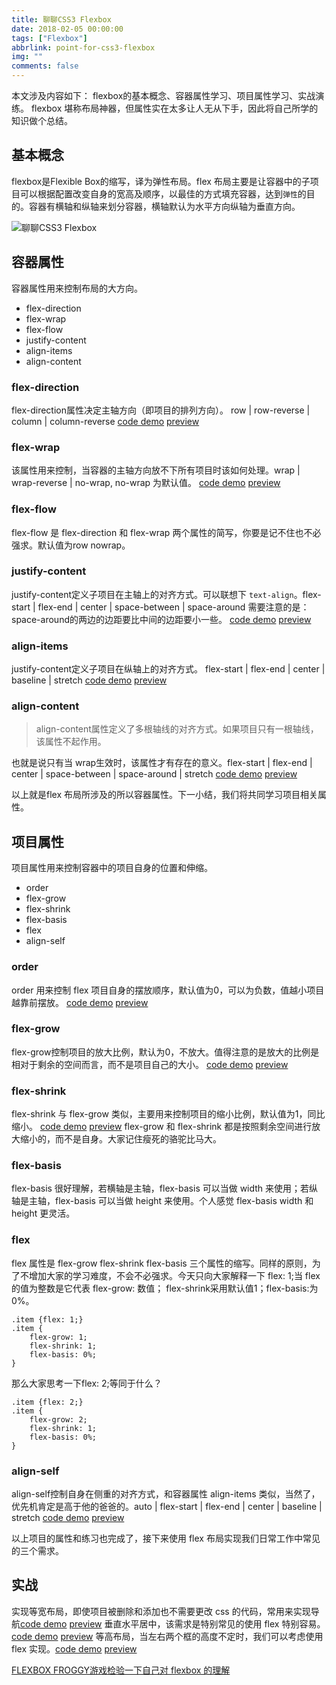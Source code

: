 ```yaml
---
title: 聊聊CSS3 Flexbox
date: 2018-02-05 00:00:00
tags: ["Flexbox"]
abbrlink: point-for-css3-flexbox
img: ""
comments: false
---
```


本文涉及内容如下： flexbox的基本概念、容器属性学习、项目属性学习、实战演练。 flexbox 堪称布局神器，但属性实在太多让人无从下手，因此将自己所学的知识做个总结。

## 基本概念

flexbox是Flexible Box的缩写，译为弹性布局。flex 布局主要是让容器中的子项目可以根据配置改变自身的宽高及顺序，以最佳的方式填充容器，达到`弹性`的目的。容器有横轴和纵轴来划分容器，横轴默认为水平方向纵轴为垂直方向。

![聊聊CSS3 Flexbox](http://oss.ipaoyun.com/blog/1-1512030664.png)



## 容器属性

容器属性用来控制布局的大方向。

*   flex-direction
*   flex-wrap
*   flex-flow
*   justify-content
*   align-items
*   align-content

### flex-direction

flex-direction属性决定主轴方向（即项目的排列方向）。 row | row-reverse | column | column-reverse
[code demo](https://github.com/xiyuanyuan/flex-demo/blob/master/flex-direction.html) [preview](http://xixitoday.com/flex-demo/flex-direction.html)

### flex-wrap

该属性用来控制，当容器的主轴方向放不下所有项目时该如何处理。wrap | wrap-reverse | no-wrap, no-wrap 为默认值。
[code demo](https://github.com/xiyuanyuan/flex-demo/blob/master/flex-wrap.html) [preview](http://xixitoday.com/flex-demo/flex-wrap.html)

### flex-flow

flex-flow 是 flex-direction 和 flex-wrap 两个属性的简写，你要是记不住也不必强求。默认值为row nowrap。

### justify-content

justify-content定义子项目在主轴上的对齐方式。可以联想下 `text-align`。flex-start | flex-end | center | space-between | space-around
需要注意的是：space-around的两边的边距要比中间的边距要小一些。
[code demo](https://github.com/xiyuanyuan/flex-demo/blob/master/justify-content.html) [preview](http://xixitoday.com/flex-demo/justify-content.html)

### align-items

justify-content定义子项目在纵轴上的对齐方式。 flex-start | flex-end | center | baseline | stretch
[code demo](https://github.com/xiyuanyuan/flex-demo/blob/master/align-items.html) [preview](http://xixitoday.com/flex-demo/align-items.html)

### align-content

> align-content属性定义了多根轴线的对齐方式。如果项目只有一根轴线，该属性不起作用。

也就是说只有当 wrap生效时，该属性才有存在的意义。flex-start | flex-end | center | space-between | space-around | stretch
[code demo](https://github.com/xiyuanyuan/flex-demo/blob/master/align-content.html) [preview](http://xixitoday.com/flex-demo/align-content.html)

以上就是flex 布局所涉及的所以容器属性。下一小结，我们将共同学习项目相关属性。

## 项目属性

项目属性用来控制容器中的项目自身的位置和伸缩。

*   order
*   flex-grow
*   flex-shrink
*   flex-basis
*   flex
*   align-self

### order

order 用来控制 flex 项目自身的摆放顺序，默认值为0，可以为负数，值越小项目越靠前摆放。
[code demo](https://github.com/xiyuanyuan/flex-demo/blob/master/order.html) [preview](http://xixitoday.com/flex-demo/order.html)

### flex-grow

flex-grow控制项目的放大比例，默认为0，不放大。值得注意的是放大的比例是相对于剩余的空间而言，而不是项目自己的大小。
[code demo](https://github.com/xiyuanyuan/flex-demo/blob/master/flex-grow.html) [preview](http://xixitoday.com/flex-demo/flex-grow.html)

### flex-shrink

flex-shrink 与 flex-grow 类似，主要用来控制项目的缩小比例，默认值为1，同比缩小。
[code demo](https://github.com/xiyuanyuan/flex-demo/blob/master/flex-shrink.html) [preview](http://xixitoday.com/flex-demo/flex-shrink.html)
flex-grow 和 flex-shrink 都是按照剩余空间进行放大缩小的，而不是自身。大家记住瘦死的骆驼比马大。

### flex-basis

flex-basis 很好理解，若横轴是主轴，flex-basis 可以当做 width 来使用；若纵轴是主轴，flex-basis 可以当做 height 来使用。个人感觉 flex-basis width 和 height 更灵活。

### flex

flex 属性是 flex-grow flex-shrink flex-basis 三个属性的缩写。同样的原则，为了不增加大家的学习难度，不会不必强求。今天只向大家解释一下 flex: 1;当 flex的值为整数是它代表 flex-grow: 数值； flex-shrink采用默认值1；flex-basis:为0%。

```
.item {flex: 1;}
.item {
    flex-grow: 1;
    flex-shrink: 1;
    flex-basis: 0%;
}
```

那么大家思考一下flex: 2;等同于什么？

```
.item {flex: 2;}
.item {
    flex-grow: 2;
    flex-shrink: 1;
    flex-basis: 0%;
}
```

### align-self

align-self控制自身在侧重的对齐方式，和容器属性 align-items 类似，当然了，优先机肯定是高于他的爸爸的。auto | flex-start | flex-end | center | baseline | stretch
[code demo](https://github.com/xiyuanyuan/flex-demo/blob/master/align-self.html) [preview](http://xixitoday.com/flex-demo/align-self.html)

以上项目的属性和练习也完成了，接下来使用 flex 布局实现我们日常工作中常见的三个需求。

## 实战

实现等宽布局，即使项目被删除和添加也不需要更改 css 的代码，常用来实现导航[code demo](https://github.com/xiyuanyuan/flex-demo/blob/master/Demo-03.html) [preview](http://xixitoday.com/flex-demo/Demo-03.html)
垂直水平居中，该需求是特别常见的使用 flex 特别容易。[code demo](https://github.com/xiyuanyuan/flex-demo/blob/master/Demo-02.html) [preview](http://xixitoday.com/flex-demo/Demo-02.html)
等高布局，当左右两个框的高度不定时，我们可以考虑使用 flex 实现。[code demo](https://github.com/xiyuanyuan/flex-demo/blob/master/Demo-01.html) [preview](http://xixitoday.com/flex-demo/Demo-01.html)

[FLEXBOX FROGGY游戏检验一下自己对 flexbox 的理解](http://flexboxfroggy.com/#zh-cn)
